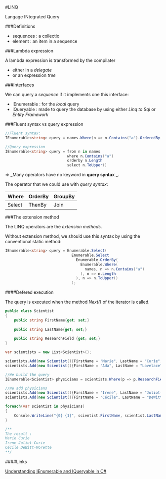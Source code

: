 #LINQ

Langage INtegrated Query

###Definitions

- sequences : a collectio
- element : an item in a sequence

###Lambda expression

A lambda expression is transformed by the compilater 
- either in a _delegate_
- or an expression _tree_


###Interfaces

We can query a _sequence_ if it implements one this interface:
- IEnumerable : for the _local_ query
- IQueryable : made to query the database by using either _Linq to Sql_ or _Entity Framework_


###Fluent syntax vs query expression

```cs
//Fluent syntax:
IEnumerable<string> query = names.Where(n => n.Contains("a").OrderedBy(n => n.Length).Select(n => n.ToUpper());

//Query expression
IEnumerable<string> query = from n in names
                            where n.Contains("a")
                            orderby n.Length
                            select n.ToUpper()
```

=> _Many operators have no keyword in __query syntax__ _.

The operator that we could use with _query syntax_:

| Where | OrderBy | GroupBy |
|:------|:--------|:--------|
|Select | ThenBy  | Join    |



###The extension method

The LINQ operators are the _extension methods_.

Without extension method, we should use this syntax by using the conventional static method:

```cs
IEnumerable<string> query = Enumerable.Select(
                              Enumerable.Select
                                Enumerable.OrderBy(
                                  Enumerable.Where(
                                    names, n => n.Contains("a")
                                  ), n => n.Length
                                ), n => n.ToUpper()
                              );
```



####Defered execution

The query is executed when the method _Next()_ of the iterator is called.

```cs
public class Scientist
{
    public string FirstName{get; set;}
    
    public string LastName{get; set;}
        
    public string ResearchField {get; set;}    
}

var scientists = new List<Scientist>();

scientists.Add(new Scientist(){FirstName = "Marie", LastName = "Curie", ResearchField = "Physics"});
scientists.Add(new Scientist(){FirstName = "Ada", LastName = "Lovelace", ResearchField = "Mathematics"});

//We build the query
IEnumerable<Scientist> physicians = scientists.Where(p => p.ResearchField == "Physics");

//We add physicians
scientists.Add(new Scientist(){FirstName = "Irene", LastName = "Joliot-Curie", ResearchField = "Physics"});
scientists.Add(new Scientist(){FirstName = "Cécile", LastName = "DeWitt-Morette", ResearchField = "Physics"});

foreach(var scientist in physicians)
{
    Console.WriteLine("{0} {1}", scientist.FirstName, scientist.LastName);
}

/**
The result : 
Marie Curie
Irene Joliot-Curie
Cécile DeWitt-Morette
**/

```


####Links

[Understanding IEnumerable and IQueryable in C#](http://blog.falafel.com/understanding-ienumerable-iqueryable-c/)
